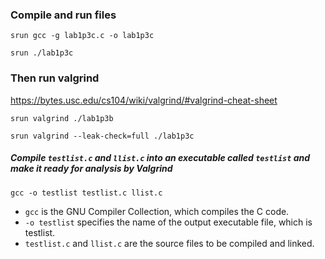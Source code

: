 ### Compile and run files
```vim
srun gcc -g lab1p3c.c -o lab1p3c
```
```vim
srun ./lab1p3c
```
### Then run valgrind 
https://bytes.usc.edu/cs104/wiki/valgrind/#valgrind-cheat-sheet
```vim
srun valgrind ./lab1p3b
```
```vim
srun valgrind --leak-check=full ./lab1p3c
```

##### Compile `testlist.c` and `llist.c` into an executable called `testlist` and make it ready for analysis by Valgrind
```vim
gcc -o testlist testlist.c llist.c
```
- `gcc` is the GNU Compiler Collection, which compiles the C code.
- `-o testlist` specifies the name of the output executable file, which is testlist.
- `testlist.c` and `llist.c` are the source files to be compiled and linked.
